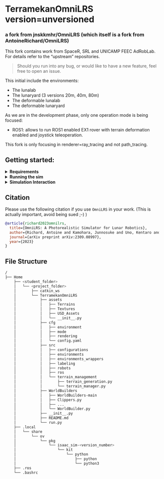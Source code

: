# TerramekanOmniLRS version=unversioned
### a fork from jnskkmhr/OmniLRS (which itself is a fork from AntoineRichard/OmniLRS)

This fork contains work from SpaceR, SRL and UNICAMP FEEC AdRobLab. For details refer to the “upstream” repositories.
> Should you run into any bug, or would like to have a new feature, feel free to open an issue.

This initial include the environments:
 - The lunalab 
 - The lunaryard (3 versions 20m, 40m, 80m)
 - The deformable lunalab
 - The deformable lunaryard

As we are in the development phase, only one operation mode is being focused:
 - ROS1: allows to run ROS1 enabled EX1 rover with terrain deformation enabled and joystick teleoperation.

This fork is only focusing in renderer=ray_tracing and not path_tracing.

## Getting started:

<details><summary><b>Requirements</b></summary>

Software:
 - Ubuntu 20.04 or 22.04
 - <details><summary><b>Ubuntu 20.04 or 22.04</b></summary> (in case you don't have ubuntu installed and is trying to set up dual boot, first read about how Secure Boot relates to UEFI/BIOSlegacy, if you don't invest time in this, be prepared for pain, tears and nightmares :)   ) </details>
 - ROS1 installed.
 - IsaacSim version 2022.2.1 or 2023.1.1

Hardware:
 - Workstation with a dedicated Nvidia graphics card of the type/series RTX.
 - Nvidia/Ubuntu graphics card driver compatible with Nvidia IsaacSim.

Installation:
```bash
git clone https://github.com/viniciusares/TerramekanOmniLRS.git
cd TerramekanOmniLRS
git submodule init
git submodule update
~/.local/share/ov/pkg/isaac_sim-2023.1.1/python.sh -m pip install opencv-python omegaconf hydra-core
```

Assets and WorldBuilders:
 - Download the assets from: https://drive.google.com/file/d/1NpgMdD__DaU_mogeA7D-GqObMkGJ5-fN/view?usp=sharing
 - Unzip the assets inside the git repository. (The directory should be as shown in [Directory Structure](#directory-structure)
 - Download ZIP WorldBuilders from: https://github.com/AntoineRichard/WorldBuilders
 - Unzip the WorldBuilders as shown in the folder structure: (The directory should be as shown in [Directory Structure](#directory-structure)

</details>

<details><summary><b>Running the sim</b></summary>
 
To run the simulation we use a configuration manager called Hydra.
Inside the `cfg` folder, you will find three folders:
 - `mode`
 - `environment`
 - `rendering`

To run the lunaryard deformable environment you can use the following command:
```bash
~/.local/share/ov/pkg/isaac_sim-2023.1.1/python.sh run.py environment=lunaryard_deformable_10m mode=ROS1 rendering=ray_tracing
```
Similarly, to run the lunalab deformable environment, use the following command:
```bash
~/.local/share/ov/pkg/isaac_sim-2023.1.1/python.sh run.py environment=lunalab_deformable mode=ROS1 rendering=ray_tracing
```

The rendering mode can be changed by using `rendering=path_tracing` instead of `rendering=ray_tracing` but that is not being maintained for this fork.
Changing form `ray_tracing` to path `path_tracing` tells Hydra to use `cfg/rendering/path_tracing.yaml` instead of `cfg/rendering/ray_tracing.yaml`.
Hence, if you wanted to change some of these parameters, you could create your own yaml file inside `cfg/rendering`
and let Hydra fetch it.

If you just want to modify a parameter for a given run, say disabling the lens-flare effects, then you can also edit parameters directly from the command line:
For instance:
```bash
~/.local/share/ov/pkg/isaac_sim-2023.1.1/python.sh run.py environment=lunaryard_deformable_10m mode=ROS1 rendering=ray_tracing rendering.lens_flares.enable=False
```

We provide bellow a couple premade command line that can be useful, the full description of the configuration files is given here:
Lunaryard, ROS1
```bash
~/.local/share/ov/pkg/isaac_sim-2023.1.1/python.sh run.py environment=lunaryard_deformable_10m mode=ROS1 rendering=ray_tracing
```
Lunalab, ROS1
```bash
~/.local/share/ov/pkg/isaac_sim-2023.1.1/python.sh run.py environment=lunalab_deformable mode=ROS1 rendering=ray_tracing
```
SDG (sythetic data generation)
Please, try on the upstream repositories

</details>

<details><summary><b>Simulation Interaction</b></summary>
Since we do not have custom topics, we had to use the base ROS topics for everything.
 Most of the simulation interactions are Not fairly straightforward, but we can't provide details on how to make custom fancy runs, for that case refer to OpenAI chatGPT or your favorite chatbot.  

- Interacting with the robots: refer to upstream repos
- Radomizing terrain or rocks: refer to upstrem repos
- Hiding the rocks: in IsaacSim, the right-most menu has a tree structure showing the current items of the sim, find the "rocks item", then one of the columns has an eye-logo button. Use this button to hide/unhide the rocks.
- Changing the render mode: path_tracing / ray_tracing (try at your own risk of refer to upstream repos and try at your own risk)
 
</details>

## Citation
Please use the following citation if you use `OmniLRS` in your work. (This is actually important, avoid being sued ;-) )
```bibtex
@article{richard2023omnilrs,
  title={OmniLRS: A Photorealistic Simulator for Lunar Robotics},
  author={Richard, Antoine and Kamohara, Junnosuke and Uno, Kentaro and Santra, Shreya and van der Meer, Dave and Olivares-Mendez, Miguel and Yoshida, Kazuya},
  journal={arXiv preprint arXiv:2309.08997},
  year={2023}
}
```

## File Structure
```bash
/
├── Home
    ├── <student_folder>
    │   └── <project_folder>
    │       ├── catkin_ws
    │       └── TerramekanOmniLRS
    │           ├── assets
    │           │   ├── Terrains
    │           │   ├── Textures
    │           │   ├── USD_Assets
    │           │   └── __init__.py
    │           ├── cfg
    │           │   ├── environment
    │           │   ├── mode
    │           │   ├── rendering
    │           │   └── config.yaml
    │           ├── src
    │           │   ├── configurations
    │           │   ├── environments
    │           │   ├── environments_wrappers
    │           │   ├── labeling
    │           │   ├── robots
    │           │   ├── ros
    │           │   └── terrain_management
    │           │       ├── terrain_generation.py
    │           │       └── terrain_manager.py
    │           ├── WorldBuilders
    │           │   ├── WorldBuilders-main
    │           │   ├── Clippers.py
    │           │   ├── ...
    │           │   └── WorldBuilder.py
    │           ├── __init__.py
    │           ├── README.md
    │           └── run.py
    ├── .local
    │   └── share
    │       └── ov
    │           └── pkg
    │               └── isaac_sim-<version_number>
    │                   └── kit
    │                       └── python  
    │                           ├── python
    │                           └── python3
    ├── .ros
    └── .bashrc
```
